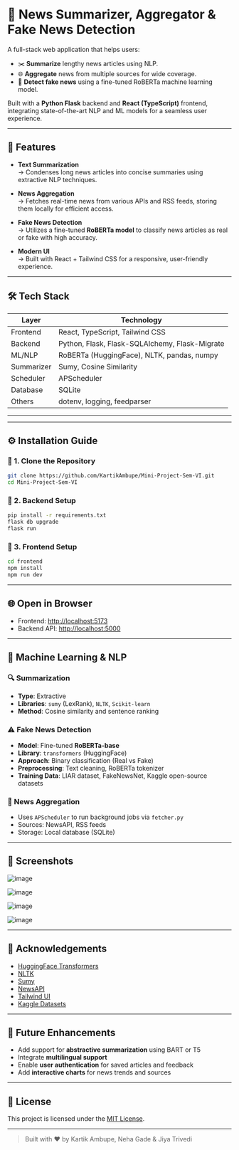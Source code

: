 
# 📰 News Summarizer, Aggregator & Fake News Detection

A full-stack web application that helps users:

- ✂️ **Summarize** lengthy news articles using NLP.
- 🌐 **Aggregate** news from multiple sources for wide coverage.
- 🧪 **Detect fake news** using a fine-tuned RoBERTa machine learning model.

Built with a **Python Flask** backend and **React (TypeScript)** frontend, integrating state-of-the-art NLP and ML models for a seamless user experience.

---

## 🚀 Features

- **Text Summarization**  
  → Condenses long news articles into concise summaries using extractive NLP techniques.

- **News Aggregation**  
  → Fetches real-time news from various APIs and RSS feeds, storing them locally for efficient access.

- **Fake News Detection**  
  → Utilizes a fine-tuned **RoBERTa model** to classify news articles as real or fake with high accuracy.

- **Modern UI**  
  → Built with React + Tailwind CSS for a responsive, user-friendly experience.

---

## 🛠️ Tech Stack

| Layer     | Technology                                      |
|-----------|-------------------------------------------------|
| Frontend  | React, TypeScript, Tailwind CSS                 |
| Backend   | Python, Flask, Flask-SQLAlchemy, Flask-Migrate |
| ML/NLP    | RoBERTa (HuggingFace), NLTK, pandas, numpy      |
| Summarizer | Sumy, Cosine Similarity                        |
| Scheduler | APScheduler                                     |
| Database  | SQLite                                          |
| Others    | dotenv, logging, feedparser                     |

---

---

## ⚙️ Installation Guide

### 🔧 1. Clone the Repository

```bash
git clone https://github.com/KartikAmbupe/Mini-Project-Sem-VI.git
cd Mini-Project-Sem-VI
```

### 🔧 2. Backend Setup

```bash
pip install -r requirements.txt
flask db upgrade
flask run
```

### 🔧 3. Frontend Setup

```bash
cd frontend
npm install
npm run dev
```

---

## 🌐 Open in Browser

- Frontend: [http://localhost:5173](http://localhost:5173)  
- Backend API: [http://localhost:5000](http://localhost:5000)

---

## 🧠 Machine Learning & NLP

### 🔍 Summarization

- **Type**: Extractive
- **Libraries**: `sumy` (LexRank), `NLTK`, `Scikit-learn`
- **Method**: Cosine similarity and sentence ranking

### ⚠️ Fake News Detection

- **Model**: Fine-tuned **RoBERTa-base**
- **Library**: `transformers` (HuggingFace)
- **Approach**: Binary classification (Real vs Fake)
- **Preprocessing**: Text cleaning, RoBERTa tokenizer
- **Training Data**: LIAR dataset, FakeNewsNet, Kaggle open-source datasets

### 📅 News Aggregation

- Uses `APScheduler` to run background jobs via `fetcher.py`
- Sources: NewsAPI, RSS feeds
- Storage: Local database (SQLite)

---

## 📸 Screenshots

![image](https://github.com/user-attachments/assets/ceba5ad8-eb2e-4151-9101-9b1ff2f3c9b4)

![image](https://github.com/user-attachments/assets/357d233e-968d-4808-8ec6-2d32cbc8913e)

![image](https://github.com/user-attachments/assets/fbe48c0f-5146-49c9-82da-d0783dfb5207)

![image](https://github.com/user-attachments/assets/0ece49be-d0ad-488f-bc4f-03a843a8c7aa)


---

## 🙏 Acknowledgements

- [HuggingFace Transformers](https://huggingface.co/transformers/)
- [NLTK](https://www.nltk.org/)
- [Sumy](https://github.com/miso-belica/sumy)
- [NewsAPI](https://newsapi.org/)
- [Tailwind UI](https://tailwindcss.com/)
- [Kaggle Datasets](https://www.kaggle.com/)

---

## 📌 Future Enhancements

- Add support for **abstractive summarization** using BART or T5
- Integrate **multilingual support**
- Enable **user authentication** for saved articles and feedback
- Add **interactive charts** for news trends and sources

---

## 📄 License

This project is licensed under the [MIT License](LICENSE).

---

> Built with ❤️ by Kartik Ambupe, Neha Gade & Jiya Trivedi
